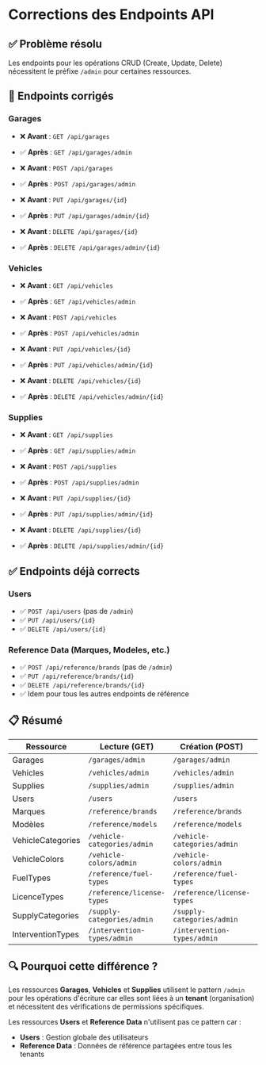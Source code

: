 # Corrections des Endpoints API

## ✅ Problème résolu

Les endpoints pour les opérations CRUD (Create, Update, Delete) nécessitent le préfixe `/admin` pour certaines ressources.

## 📝 Endpoints corrigés

### Garages
- ❌ **Avant** : `GET /api/garages`
- ✅ **Après** : `GET /api/garages/admin`

- ❌ **Avant** : `POST /api/garages`
- ✅ **Après** : `POST /api/garages/admin`

- ❌ **Avant** : `PUT /api/garages/{id}`
- ✅ **Après** : `PUT /api/garages/admin/{id}`

- ❌ **Avant** : `DELETE /api/garages/{id}`
- ✅ **Après** : `DELETE /api/garages/admin/{id}`

### Vehicles
- ❌ **Avant** : `GET /api/vehicles`
- ✅ **Après** : `GET /api/vehicles/admin`

- ❌ **Avant** : `POST /api/vehicles`
- ✅ **Après** : `POST /api/vehicles/admin`

- ❌ **Avant** : `PUT /api/vehicles/{id}`
- ✅ **Après** : `PUT /api/vehicles/admin/{id}`

- ❌ **Avant** : `DELETE /api/vehicles/{id}`
- ✅ **Après** : `DELETE /api/vehicles/admin/{id}`

### Supplies
- ❌ **Avant** : `GET /api/supplies`
- ✅ **Après** : `GET /api/supplies/admin`

- ❌ **Avant** : `POST /api/supplies`
- ✅ **Après** : `POST /api/supplies/admin`

- ❌ **Avant** : `PUT /api/supplies/{id}`
- ✅ **Après** : `PUT /api/supplies/admin/{id}`

- ❌ **Avant** : `DELETE /api/supplies/{id}`
- ✅ **Après** : `DELETE /api/supplies/admin/{id}`

## ✅ Endpoints déjà corrects

### Users
- ✅ `POST /api/users` (pas de `/admin`)
- ✅ `PUT /api/users/{id}`
- ✅ `DELETE /api/users/{id}`

### Reference Data (Marques, Modeles, etc.)
- ✅ `POST /api/reference/brands` (pas de `/admin`)
- ✅ `PUT /api/reference/brands/{id}`
- ✅ `DELETE /api/reference/brands/{id}`
- ✅ Idem pour tous les autres endpoints de référence

## 📋 Résumé

| Ressource | Lecture (GET) | Création (POST) | Modification (PUT) | Suppression (DELETE) |
|-----------|---------------|-----------------|-------------------|---------------------|
| Garages | `/garages/admin` | `/garages/admin` | `/garages/admin/{id}` | `/garages/admin/{id}` |
| Vehicles | `/vehicles/admin` | `/vehicles/admin` | `/vehicles/admin/{id}` | `/vehicles/admin/{id}` |
| Supplies | `/supplies/admin` | `/supplies/admin` | `/supplies/admin/{id}` | `/supplies/admin/{id}` |
| Users | `/users` | `/users` | `/users/{id}` | `/users/{id}` |
| Marques | `/reference/brands` | `/reference/brands` | `/reference/brands/{id}` | `/reference/brands/{id}` |
| Modèles | `/reference/models` | `/reference/models` | `/reference/models/{id}` | `/reference/models/{id}` |
| VehicleCategories | `/vehicle-categories/admin` | `/vehicle-categories/admin` | `/vehicle-categories/admin/{id}` | `/vehicle-categories/admin/{id}` |
| VehicleColors | `/vehicle-colors/admin` | `/vehicle-colors/admin` | `/vehicle-colors/admin/{id}` | `/vehicle-colors/admin/{id}` |
| FuelTypes | `/reference/fuel-types` | `/reference/fuel-types` | `/reference/fuel-types/{id}` | `/reference/fuel-types/{id}` |
| LicenceTypes | `/reference/license-types` | `/reference/license-types` | `/reference/license-types/{id}` | `/reference/license-types/{id}` |
| SupplyCategories | `/supply-categories/admin` | `/supply-categories/admin` | `/supply-categories/admin/{id}` | `/supply-categories/admin/{id}` |
| InterventionTypes | `/intervention-types/admin` | `/intervention-types/admin` | `/intervention-types/admin/{id}` | `/intervention-types/admin/{id}` |

## 🔍 Pourquoi cette différence ?

Les ressources **Garages**, **Vehicles** et **Supplies** utilisent le pattern `/admin` pour les opérations d'écriture car elles sont liées à un **tenant** (organisation) et nécessitent des vérifications de permissions spécifiques.

Les ressources **Users** et **Reference Data** n'utilisent pas ce pattern car :
- **Users** : Gestion globale des utilisateurs
- **Reference Data** : Données de référence partagées entre tous les tenants

